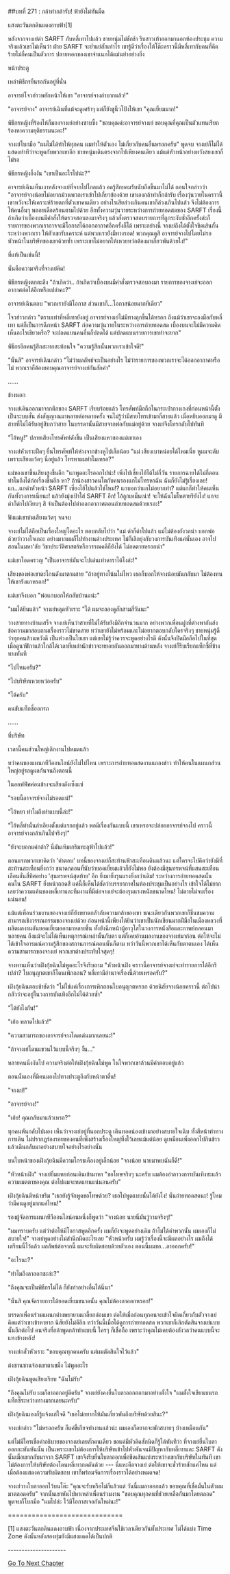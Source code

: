##บทที่ 271 : กล้าทำกล้ารับ!
ฟ้ายังไม่ทันมืด

แสงตะวันตกดินแดงอาบฟ้า[1]

หลังจากจางเย่ด่า SARFT กับหลี่เทาไปแล้ว ชายหนุ่มไม่ชักช้า รีบสาวเท้าออกมานอกห้องประชุม ความจริงแล้วเขาไม่เห็นว่า ฝ่าย SARFT จะย่ำแย่สักเท่าไร เขารู้ดีว่าเรื่องใต้โต๊ะคราวนี้มีหลี่เทากับคนที่คิดร้ายไม่กี่คนเป็นตัวการ ปลายหอกของเขาจำแนกได้แม่นยำอย่างยิ่ง

หน้าประตู

เหล่าพิธีกรยืนรอกันอยู่ที่นั่น

อาจารย์โจวฮ่าวพยักหน้าให้เขา "อาจารย์จางลำบากแล้ว!"

"อาจารย์จาง" อาจารย์เฉินที่แม้จะดูเศร้าๆ แต่ก็ยังชูนิ้วโป้งให้เขา "คุณเยี่ยมมาก!"

พิธีกรหญิงที่ร้องไห้ก็มองจางเย่อย่างซาบซึ้ง "ขอบคุณค่ะอาจารย์จางเย่ ขอบคุณที่คุณเป็นตัวแทนเรียกร้องหาความยุติธรรมนะคะ!"

จางเย่โบกมือ "ผมไม่ได้ทำให้ทุกคน ผมทำให้ตัวเอง ไม่เกี่ยวกับคนอื่นหรอกครับ" พูดจบ จางเย่ก็ไม่ได้แสดงท่าทีว่าจะพูดกับพวกเขาอีก ชายหนุ่มเดินตรงจากไปเพียงคนเดียว แม้แต่หัวหน้าอย่างหวังสยงเขาก็ไม่รอ

พิธีกรหญิงอึ้งงัน "เขาเป็นอะไรไปน่ะ?"

อาจารย์เฉินเห็นเงาหลังจางเย่ที่จากไปไกลแล้ว อดรู้สึกยอมรับนับถือขึ้นมาไม่ได้ ถอนใจกล่าวว่า "อาจารย์จางน้อยไม่อยากม้วนพวกเราเข้าไปเกี่ยวข้องด้วย เขาเองกล้าทำก็กล้ารับ เรื่องวุ่นวายในคราวนี้ เขาหวังจะให้เคราะห์ร้ายตกที่ตัวเขาคนเดียว อย่างไรเสียล่วงเกินคนเขาก็ล่วงเกินไปแล้ว จึงไม่ต้องการให้คนอื่นๆ พลอยเดือดร้อนตามไปด้วย อีกทั้งความวุ่นวายระหว่างการถ่ายทอดสดของ SARFT เรื่องนี้ ถ้าเกิดว่าเบื้องบนมีคำสั่งให้ตรวจสอบลงมาจริงๆ แล้วสั่งตรวจสอบรายการที่ถูกระงับซ้ำอีกครั้งล่ะก็ รายการของพวกเราอาจจะมีโอกาสได้ออกอากาศอีกครั้งก็ได้ เพราะอย่างนี้ จางเย่ถึงได้ตั้งใจขีดเส้นกั้นระหว่างพวกเรา ให้ตัวเขารับเคราะห์ แต่พวกเรายังมีทางรอด! พวกคุณดูสิ อาจารย์จางไปโดยไม่รอหัวหน้าในบริษัทของเขาด้วยซ้ำ เพราะเขาไม่อยากให้เหวยหว่อต้องมาเกี่ยวพันด้วยไง!"

ที่แท้เป็นเช่นนี้!

นั่นคือความจริงที่จางเย่คิด!

พิธีกรหญิงตกตะลึง "ถ้าเกิดว่า.. ถ้าเกิดว่าเบื้องบนมีคำสั่งตรวจสอบลงมา รายการของจางเย่จะออกอากาศต่อได้อีกหรือเปล่าคะ?"

อาจารย์เฉินตอบ "พวกเรายังมีโอกาส ส่วนเขาก็...โอกาสน้อยมากทีเดียว"

โจวฮ่าวกล่าว "ตราบเท่าที่หลี่เทายังอยู่ อาจารย์จางเย่ไม่มีทางลุกขึ้นได้หรอก ถึงแม้ว่าเขาจะลงมือกับหลี่เทา แต่ก็เป็นการฉีกหน้า SARFT ก่อความวุ่นวายในระหว่างการถ่ายทอดสด เบื้องบนจะไม่มีความคิดเห็นอะไรเชียวหรือ? จะปลดแบนคนอื่นก็ปลดได้ แต่ปลดแบนรายการเขาท่าจะยาก"

พิธีกรอีกคนรู้สึกสะทกสะท้อนใจ "ความรู้สึกนั้นพวกเราเข้าใจดี!"


"นั่นสิ" อาจารย์เฉินกล่าว "ไม่ว่าผลลัพธ์จะเป็นอย่างไร ไม่ว่ารายการของพวกเราจะได้ออกอากาศหรือไม่ พวกเราก็ต้องขอบคุณอาจารย์จางเย่กันสักคำ"


……


ข้างนอก


จางเย่เดินออกมาจากตึกของ SARFT เรียบร้อยแล้ว โทรศัพท์มือถือในกระเป๋ากางเกงที่ก่อนหน้านี้ตั้งเป็นระบบสั่น ส่งสัญญาณมาหลายต่อหลายครั้ง จนไม่รู้ว่ามีสายโทรเข้ามากี่สายแล้ว เมื่อหยิบออกมาดู มีสายที่ไม่ได้รับอยู่สิบกว่าสาย ในบรรดานั้นมีสายจากพ่อกับแม่อยู่ด้วย จางเย่จึงโทรกลับไปทันที

"ไอ้หนู!" ปลายเสียงโทรศัพท์ดังขึ้น เป็นเสียงแหวของแม่เขาเอง

จางเย่หัวเราะฝืดๆ ยื่นโทรศัพท์ให้ห่างจากข้างหูไปเล็กน้อย "แม่ เสียงเบาหน่อยได้ไหมเนี่ย หูผมจะดับเพราะเสียงแว้ดๆ นี่อยู่แล้ว โทรหาผมทำไมเหรอ?"

แม่ของเขาขึ้นเสียงสูงขึ้นอีก "แกพูดอะไรออกไปน่ะ! เพิ่งไปเซี่ยงไฮ้ได้ไม่กี่วัน รายการฉายได้ไม่กี่ตอน ทำไมถึงได้ก่อเรื่องขึ้นอีก หา? ถ้าน้องสาวคนโตกับคนรองแกไม่โทรหาฉัน ฉันก็ยังไม่รู้เรื่องเลย! แก...แกด่าหัวหน้า SARFT เซี่ยงไฮ้ไปแล้วใช่ไหม!? แกบอกว่าแกไม่อยากทำ? แต่แกก็ทำให้คนเห็นกันทั้งวงการเนี่ยนะ! แล้วยังมุ่งเป้าใส่ SARFT อีก! ไอ้ลูกเหม็นเน่า! จะให้ฉันโมโหตายรึยังไง! แกจะด่าก็ด่าไปเงียบๆ สิ จำเป็นต้องไปด่าออกอากาศตอนถ่ายทอดสดด้วยเรอะ!"

ฟังแม่เขาบ่นเสียงแว้ดๆ จนจบ

จางเย่ไม่ได้ถือเป็นเรื่องใหญ่โตอะไร ตอบกลับไปว่า "แม่ ด่าก็ด่าไปแล้ว แม่ไม่ต้องกังวลน่า บอกพ่อด้วยว่าวางใจเถอะ อย่างมากผมก็ไปทำงานต่างประเทศ ไม่ก็เลิกยุ่งกับวงการบันเทิงแค่นั้นเอง อาจไปสอนในมหา'ลัย วิชาประวัติศาสตร์หรือวรรณคดีก็ยังได้ ไม่อดตายหรอกน่า"

แม่เขาโอดครวญ "เป็นอาจารย์มันจะไปเด่นเท่าดาราได้ไงล่ะ!"

เสียงของพ่อเขาตะโกนดังมาตามสาย "ถ้าอยู่ทางโน้นไม่ไหว เธอก็บอกให้จางน้อยมันกลับมา ไม่ต้องทนให้เขารังแกหรอก!"

แม่เขาจึงบอก "พ่อแกบอกให้กลับบ้านแน่ะ"

"ผมได้ยินแล้ว" จางเย่หลุดหัวเราะ "ได้ ผมจะลองดูสักสามสี่วันนะ"

วางสายทางบ้านเสร็จ จางเย่เห็นว่าสายที่ไม่ได้รับยังมีอีกจำนวนมาก อย่างพวกเพื่อนฝูงที่ต่างพากันส่งข้อความมาสอบถามเรื่องราวไม่ขาดสาย ทว่าเขายังไม่พร้อมและไม่อยากตอบกลับใครจริงๆ ชายหนุ่มรู้ดีว่าทุกคนล้วนหวังดี เป็นห่วงเป็นใยเขา แต่เขาไม่รู้ว่าควรจะพูดอย่างไรดี ดังนั้นจึงปิดมือถือไปในที่สุด เมื่อดูนาฬิกาแล้วใกล้ได้เวลาที่เหล่านักข่าวจะทยอยกันออกมาทางด้านหลัง จางเย่ก็รีบเรียกแท็กซี่ที่ข้างทางทันที

"ไปไหนครับ?"

"ไปบริษัทเหวยหว่อครับ"

"ได้ครับ"

คนขับแท็กซี่ออกรถ



……



ที่บริษัท

เวลานี้คนส่วนใหญ่เลิกงานไปหมดแล้ว

ทว่าคนของแผนกทีวีออนไลน์ยังไม่ไปไหน เพราะการถ่ายทอดสดงานแถลงข่าว ทำให้คนในแผนกส่วนใหญ่อยู่รอดูผลกันจนถึงตอนนี้

ในออฟฟิศค่อนข้างจะเสียงดังเซ็งแซ่

"รอบนี้อาจารย์จางไม่รอดแน่!"

"ไอ้หยา ทำไมถึงทำแบบนี้ล่ะ!"

"ไอ้หลี่ทำนั่นลำเอียงตั้งแต่แรกอยู่แล้ว พอมีเรื่องกันแบบนี้ เขาเหรอจะปล่อยอาจารย์จางไป คราวนี้อาจารย์จางกล้าเกินไปจริงๆ!"

"ยังจะบอกแค่กล้า? นี่มันเหิมเกริมทะลุฟ้าไปแล้ว!"

ตอนแรกพวกเขาคิดว่า 'คำตอบ' บทนี้ของจางเย่ก็สะท้านฟ้าสะเทือนดินแล้วนะ แต่ใครจะไปคิดว่ายังมีที่สะท้านสะเทือนยิ่งกว่า ขนาดกลอนที่นับว่ายอดเยี่ยมแล้วก็ยังไม่พอ ยังต้องมีสุนทรพจน์ที่แสนสะเทือนเลือนลั่นสี่ทิศอย่าง 'สุนทรพจน์สุดท้าย' อีก ยิ่งมายิ่งรุนแรงยิ่งกว่าเดิม! ระหว่างการถ่ายทอดสดนั้น คนใน SARFT ยิ่งหน้าถอดสี แค่นี้ก็เห็นได้ชัดว่าบรรยากาศในห้องประชุมเป็นอย่างไร เข้าใจได้ไม่ยากเลยว่าความแค้นของหลี่เทาและทีมงานที่มีต่อจางเย่จะต้องรุนแรงหนักขนาดไหน! ไม่ตายไม่จบเรื่องแน่นอน!

แม้แต่เพื่อนร่วมงานของจางเย่ก็ยังขยาดกลัวกับความกล้าของเขา ขณะเดียวกันพวกเขาก็ชื่นชมความสามารถเชิงวรรณกรรมของจางเย่ด้วย ก่อนหน้านี้เพียงได้ยินว่าเขาเป็นนักเขียนมากฝีมือในเมืองหลวงที่ผลิตผลงานอันยอดเยี่ยมออกมาหลายชิ้น ทั้งยังฉีกหน้าผู้อาวุโสในวงการหนังสือและกาพย์กลอนมาหลายคน ถึงแม้จะไม่ได้เห็นเหตุการณ์เหล่านั้นกับตา แต่ก็เคยอ่านผลงานของจางเย่มาก่อน ต่อให้จะไม่ได้เข้าใจอารมณ์ความรู้สึกของสถานการณ์ตอนนั้นก็ตาม ทว่าวันนี้พวกเขาได้เห็นกับตาตนเอง ได้เห็นความสามารถของจางเย่ พวกเขาต่างประทับใจสุดๆ!

จางหานเห็นว่าเฝิงกุ้ยฉินไม่พูดอะไรจึงรีบถาม "หัวหน้าเฝิง คราวนี้อาจารย์จางเย่จะทำรายการได้อีกรึเปล่า? ใบอนุญาตเขาก็โดนเพิกถอน? หลี่เทามีอำนาจเรื่องนี้ด้วยเหรอครับ?"

เฝิงกุ้ยฉินตอบช้าชัดว่า "ไม่ใช่แค่เรื่องการเพิกถอนใบอนุญาตหรอก ด้วยนิสัยจางน้อยคราวนี้ ต่อไปน่ากลัวว่าจะอยู่ในวงการบันเทิงอีกไม่ได้ด้วยซ้ำ"

"ได้ยังไงกัน!"

"เฮ้อ พลาดไปแล้ว!"

"ความสามารถของอาจารย์จางโดดเด่นมากเลยนะ!"

"ถ้าจางเย่โดนแขวนไว้แบบนี้จริงๆ งั้น..."

หลายคนนิ่งงันไป ความจริงต่อให้เฝิงกุ้ยฉินไม่พูด ในใจพวกเขาล้วนมีคำตอบอยู่แล้ว

ตอนนั้นเองที่มีคนมองไปทางประตูถึงกับหน้าตาตื่น!

"จางเย่!"

"อาจารย์จาง!"

"เฮ้ย! คุณกลับมาแล้วเหรอ?"

ทุกคนหันกลับไปมอง เห็นว่าจางเย่อยู่ที่นอกประตู เดินทอดน่องเข้ามาอย่างสบายใจเฉิบ ทั้งสีหน้าท่าทางการเดิน ไม่ปรากฏร่องรอยของคนที่เพิ่งสร้างเรื่องใหญ่ทิ้งไว้เลยแม้แต่น้อย ดูเหมือนเพิ่งออกไปกินข้าวแล้วเดินกลับมาอย่างสบายใจอย่างไรอย่างนั้น

บนใบหน้าของเฝิงกุ้ยฉินมีความโกรธเคืองอยู่เล็กน้อย "จางน้อย นายมาพบฉันก็ดี!"

"หัวหน้าเฝิง" จางเย่ยิ้มแหยก่อนเดินเข้ามาหา "ขอโทษจริงๆ นะครับ ผมต้องอำลาวงการบันเทิงซะแล้ว ความเมตตาของคุณ ต่อไปผมจะทดแทนแน่นอนครับ"

เฝิงกุ้ยฉินตีหน้าขรึม "เธอยังรู้จักพูดขอโทษด้วย? เธอไปพูดแบบนั้นได้ยังไง! นั่นถ่ายทอดสดนะ! รู้ไหมว่ามีคนดูอยู่มากแค่ไหน!"

รองผู้จัดการแผนกทีวีออนไลน์คนหนึ่งก็พูดว่า "จางน้อย นายนี่มันวู่วามจริงๆ!"

"ผมทราบครับ แต่ว่าต่อให้มีโอกาสพูดอีกครั้ง ผมก็ยังจะพูดอย่างเดิม ถ้าไม่ได้ด่าพวกนั้น ผมเองก็ไม่สบายใจ!" จางเย่พูดอย่างไม่สำนึกผิดอะไรเลย "หัวหน้าครับ ผมรู้ว่าเรื่องนี้จะมีผลอย่างไร ผมถึงได้เตรียมนี่ไว้แล้ว ผลลัพธ์ต่อจากนี้ ผมจะรับผิดชอบด้วยตัวเอง ตอนนี้ผมขอ...ลาออกครับ!"

"อะไรนะ?"

"ทำไมถึงลาออกซะล่ะ?"

"ถึงคุณจะเป็นพิธีกรไม่ได้ ก็ยังทำอย่างอื่นได้นี่นา"

"นั่นสิ คุณจัดรายการได้ยอดเยี่ยมขนาดนั้น คุณไม่ต้องลาออกหรอก!"

บรรดาเพื่อนร่วมแผนกต่างพยายามเกลี้ยกล่อมเขา ต่อให้เมื่อก่อนทุกคนจะเข้าใจผิดเกี่ยวกับตัวจางเย่ คิดแต่ว่าเขาเข้าหายาก นิสัยยังไม่ดีอีก ทว่าวันนี้เมื่อได้ดูการถ่ายทอดสด พวกเขาก็เลิกตัดสินจางเย่แบบนั้นอีกต่อไป คนจริงที่กล้าพูดกล้าทำแบบนี้ ใครๆ ก็เชื่อถือ เพราะว่าคุณไม่เคยต้องกังวลว่าคนแบบนี้จะแทงข้างหลัง!

จางเย่กลั้วหัวเราะ "ขอบคุณทุกคนครับ แต่ผมตัดสินใจไว้แล้ว"

ต่งซานซานจ้องเขาตาเขม็ง ไม่พูดอะไร

เฝิงกุ้ยฉินพูดเสียงเรียบ "ฉันไม่รับ"

"ถึงคุณไม่รับ ผมก็ลาออกอยู่ดีครับ" จางเย่ยังคงยื่นใบลาออกออกมาอย่างตั้งใจ "ผมตั้งใจเขียนบนรถแท็กซี่ระหว่างทางมากเลยนะครับ"

เฝิงกุ้ยฉินเองก็รู้แจ้งแก่ใจดี "เธอไม่อยากให้มันเกี่ยวพันถึงบริษัทด้วยสินะ?"

จางเย่กล่าว "ไม่หรอกครับ ก็แค่ขี้เกียจทำงานแล้วน่ะ ผมเองก็อยากจะพักสบายๆ บ้างเหมือนกัน"

แต่ไม่มีใครเชื่อคำอธิบายของจางเย่เลยสักคนเดียว ขอแค่มีหัวคิดสักนิดก็รู้ได้ทันทีว่า ที่จางเย่ยื่นใบลาออกกะทันหันนั้น เป็นเพราะเขาไม่ต้องการให้บริษัทเข้าไปพัวพันจนมีปัญหากับหลี่เทาและ SARFT ดังนั้นเมื่อเขากลับมาจาก SARFT เขาจึงรีบยื่นใบลาออกเพื่อขีดเส้นแบ่งระหว่างเขากับบริษัทในทันที เขาไม่ต้องการให้บริษัทต้องโดนหลี่เทากดดันด้วย --- นี่แหะคือจางเย่ ต่อให้เขาจะชั่วร้ายสักแค่ไหน แต่เมื่อต้องแสดงความรับผิดชอบ เขาก็พร้อมจัดการเรื่องราวได้อย่างหมดจด!

จางเย่วางใบลาออกไว้บนโต๊ะ "คุณจะรับหรือไม่ก็แล้วแต่ วันนี้ผมลาออกแล้ว ขอบคุณที่เชื่อมั่นในตัวผมมาตลอดครับ" จากนั้นเขาหันไปหาเหล่าเพื่อนร่วมงาน "ขอบคุณทุกคนที่ช่วยเหลือกันมาโดยตลอด" พูดจบก็โบกมือ "ผมไปล่ะ ไว้มีโอกาสเจอกันใหม่นะ!"

=============================

[1] แสงตะวันตกดินแดงอาบฟ้า เนื่องจากประเทศจีนใช้เวลาเดียวกันทั้งประเทศ ไม่ได้แบ่ง Time Zone ดังนั้นหลังสองทุ่มยังมีแสงแดดได้เป็นปกติ

*-*-*-*-*-*-*-*-*-*-*-*-*-*-*-*-*-*-*-*-*-*


[Go To Next Chapter]( ./72.md)